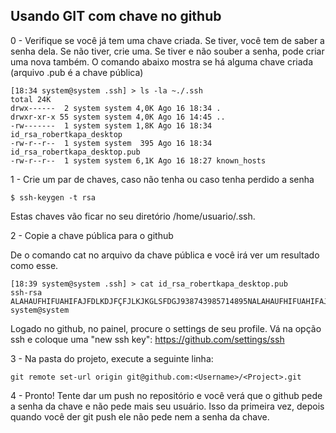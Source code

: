 ## Usando GIT com chave no github

0 - Verifique se você já tem uma chave criada. Se tiver, você tem de saber a senha dela. Se não tiver, crie uma. Se tiver e não souber a senha, pode criar uma nova também. O comando abaixo mostra se há alguma chave criada (arquivo .pub é a chave pública)
```
[18:34 system@system .ssh] > ls -la ~./.ssh
total 24K
drwx------  2 system system 4,0K Ago 16 18:34 .
drwxr-xr-x 55 system system 4,0K Ago 16 14:45 ..
-rw-------  1 system system 1,8K Ago 16 18:34 id_rsa_robertkapa_desktop
-rw-r--r--  1 system system  395 Ago 16 18:34 id_rsa_robertkapa_desktop.pub
-rw-r--r--  1 system system 6,1K Ago 16 18:27 known_hosts
```

1 - Crie um par de chaves, caso não tenha ou caso tenha perdido a senha
```
$ ssh-keygen -t rsa
```

Estas chaves vão ficar no seu diretório /home/usuario/.ssh.

2 - Copie a chave pública para o github

De o comando cat no arquivo da chave pública e você irá ver um resultado como esse. 
```
[18:39 system@system .ssh] > cat id_rsa_robertkapa_desktop.pub 
ssh-rsa ALAHAUFHIFUAHIFAJFDLKDJFÇFJLKJKGLSFDGJ938743985714895NALAHAUFHIFUAHIFAJFDLKDJFÇFJLKJKGLSFDGJ938743985714895NALAHAUFHIFUAHIFAJFDLKDJFÇFJLKJKGLSFDGJ938743985714895N system@system
```

Logado no github, no painel, procure o settings de seu profile. Vá na opção ssh e coloque uma "new ssh key": https://github.com/settings/ssh

3 - Na pasta do projeto, execute a seguinte linha:

```
git remote set-url origin git@github.com:<Username>/<Project>.git
```

4 - Pronto! Tente dar um push no repositório e você verá que o github pede a senha da chave e não pede mais seu usuário. Isso da primeira vez, depois quando você der git push ele não pede nem a senha da chave. 

